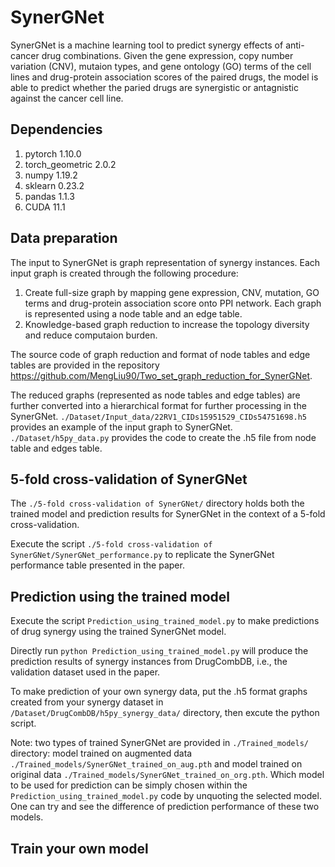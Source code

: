 # SynerGNet
SynerGNet is a machine learning tool to predict synergy effects of anti-cancer drug combinations. Given the gene expression, copy number variation (CNV), mutaion types, and gene ontology (GO) terms of the cell lines and drug-protein association scores of the paired drugs, the model is able to predict whether the paried drugs are synergistic or antagnistic against the cancer cell line.
## Dependencies
1. pytorch 1.10.0
2. torch_geometric 2.0.2
3. numpy 1.19.2
4. sklearn 0.23.2
5. pandas 1.1.3
6. CUDA 11.1
## Data preparation
The input to SynerGNet is graph representation of synergy instances. Each input graph is created through the following procedure:

1. Create full-size graph by mapping gene expression, CNV, mutation, GO terms and drug-protein association score onto PPI network. Each graph is represented using a node table and an edge table.
2. Knowledge-based graph reduction to increase the topology diversity and reduce computaion burden.

The source code of graph reduction and format of node tables and edge tables are provided in the repository https://github.com/MengLiu90/Two_set_graph_reduction_for_SynerGNet.

The reduced graphs (represented as node tables and edge tables) are further converted into a hierarchical format for further processing in the SynerGNet. ```./Dataset/Input_data/22RV1_CIDs15951529_CIDs54751698.h5``` provides an example of the input graph to SynerGNet.
```./Dataset/h5py_data.py``` provides the code to create the .h5 file from node table and edges table.

## 5-fold cross-validation of SynerGNet
The ```./5-fold cross-validation of SynerGNet/``` directory holds both the trained model and prediction results for SynerGNet in the context of a 5-fold cross-validation.

Execute the script ```./5-fold cross-validation of SynerGNet/SynerGNet_performance.py``` to replicate the SynerGNet performance table presented in the paper.
## Prediction using the trained model
Execute the script ```Prediction_using_trained_model.py``` to make predictions of drug synergy using the trained SynerGNet model.

Directly run ```python Prediction_using_trained_model.py``` will produce the prediction results of synergy instances from DrugCombDB, i.e., the validation dataset used in the paper.

To make prediction of your own synergy data, put the .h5 format graphs created from your synergy dataset in ```/Dataset/DrugCombDB/h5py_synergy_data/``` directory, then excute the python script. 

Note: two types of trained SynerGNet are provided in ```./Trained_models/``` directory: model trained on augmented data ```./Trained_models/SynerGNet_trained_on_aug.pth``` and model trained on original data ```./Trained_models/SynerGNet_trained_on_org.pth```. Which model to be used for prediction can be simply chosen within the ```Prediction_using_trained_model.py``` code by unquoting the selected model. One can try and see the difference of prediction performance of these two models. 
## Train your own model
